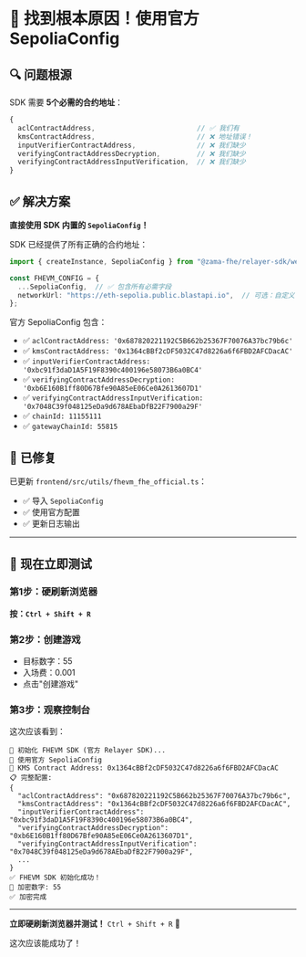 # 🎉 找到根本原因！使用官方 SepoliaConfig

## 🔍 问题根源

SDK 需要 **5个必需的合约地址**：

```typescript
{
  aclContractAddress,                         // ✅ 我们有
  kmsContractAddress,                         // ❌ 地址错误！
  inputVerifierContractAddress,               // ❌ 我们缺少
  verifyingContractAddressDecryption,         // ❌ 我们缺少
  verifyingContractAddressInputVerification,  // ❌ 我们缺少
}
```

## ✅ 解决方案

**直接使用 SDK 内置的 `SepoliaConfig`！**

SDK 已经提供了所有正确的合约地址：

```typescript
import { createInstance, SepoliaConfig } from "@zama-fhe/relayer-sdk/web";

const FHEVM_CONFIG = {
  ...SepoliaConfig,  // ✅ 包含所有必需字段
  networkUrl: "https://eth-sepolia.public.blastapi.io",  // 可选：自定义 RPC
};
```

官方 SepoliaConfig 包含：
- ✅ `aclContractAddress: '0x687820221192C5B662b25367F70076A37bc79b6c'`
- ✅ `kmsContractAddress: '0x1364cBBf2cDF5032C47d8226a6f6FBD2AFCDacAC'`
- ✅ `inputVerifierContractAddress: '0xbc91f3daD1A5F19F8390c400196e58073B6a0BC4'`
- ✅ `verifyingContractAddressDecryption: '0xb6E160B1ff80D67Bfe90A85eE06Ce0A2613607D1'`
- ✅ `verifyingContractAddressInputVerification: '0x7048C39f048125eDa9d678AEbaDfB22F7900a29F'`
- ✅ `chainId: 11155111`
- ✅ `gatewayChainId: 55815`

## 🔧 已修复

已更新 `frontend/src/utils/fhevm_fhe_official.ts`：
- ✅ 导入 `SepoliaConfig`
- ✅ 使用官方配置
- ✅ 更新日志输出

---

## 🎯 现在立即测试

### 第1步：硬刷新浏览器
**按：`Ctrl + Shift + R`**

### 第2步：创建游戏
- 目标数字：55
- 入场费：0.001
- 点击"创建游戏"

### 第3步：观察控制台

这次应该看到：
```
🔧 初始化 FHEVM SDK (官方 Relayer SDK)...
📡 使用官方 SepoliaConfig
🔑 KMS Contract Address: 0x1364cBBf2cDF5032C47d8226a6f6FBD2AFCDacAC
📋 完整配置:
{
  "aclContractAddress": "0x687820221192C5B662b25367F70076A37bc79b6c",
  "kmsContractAddress": "0x1364cBBf2cDF5032C47d8226a6f6FBD2AFCDacAC",
  "inputVerifierContractAddress": "0xbc91f3daD1A5F19F8390c400196e58073B6a0BC4",
  "verifyingContractAddressDecryption": "0xb6E160B1ff80D67Bfe90A85eE06Ce0A2613607D1",
  "verifyingContractAddressInputVerification": "0x7048C39f048125eDa9d678AEbaDfB22F7900a29F",
  ...
}
✅ FHEVM SDK 初始化成功！
🔐 加密数字: 55
✅ 加密完成
```

---

**立即硬刷新浏览器并测试！** `Ctrl + Shift + R` 🚀

这次应该能成功了！


